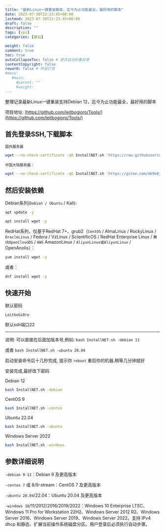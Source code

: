 ```yaml
---
title: "最新Linux一键重装脚本，迄今为止功能最全，最好用的脚本"
date: 2023-07-30T22:23:45+08:00
lastmod: 2023-07-30T22:23:45+08:00
draft: false
description: ""
tags: [vps]
categories: [建站]

weight: false
comment: true
toc: true
autoCollapseToc: false # 是否自动折叠目录
contentCopyright: false
reward: false # 开启打赏
#menu:
   #main:
     #parent: ""
     #weight:
---
```


整理记录最新Linux一键重装支持Debian 12，迄今为止功能最全，最好用的脚本

<!--more-->

项目地址: [https://github.com/leitbogioro/Tools/](https://github.com/leitbogioro/Tools/)

## 首先登录SSH,下载脚本

`国外服务器`
```bash
wget --no-check-certificate -qO InstallNET.sh 'https://raw.githubusercontent.com/leitbogioro/Tools/master/Linux_reinstall/InstallNET.sh' && chmod a+x InstallNET.sh
```

`中国大陆服务器：`

```bash
wget --no-check-certificate -qO InstallNET.sh 'https://gitee.com/mb9e8j2/Tools/raw/master/Linux_reinstall/InstallNET.sh' && chmod a+x InstallNET.sh
```

## 然后安装依赖
Debian系列(`Debian / Ubuntu` / Kali):

```bash
apt update -y

apt install wget -y
```

RedHat系列，仅基于RedHat 7+、grub2（`CentOS` / AlmaLinux / RockyLinux / `OracleLinux` / Fedora / VzLinux / ScientificOS / RedHat Enterprise Linux / `腾讯OpenCloudOS` / `AWS` AmazonLinux / `AliyunLinux或AliyunLinux` / OpenAnolis）：

```bash
yum install wget -y
```

或者：

```bash
dnf install wget -y
```

## 快速开始

默认密码 

```
LeitboGi0ro
```

默认ssh端口22

---

说明: 可以直接在后面加版本号,例如:  `bash InstallNET.sh -debian 11`

或者 `bash InstallNET.sh -ubuntu 20.04`

启动安装命令后十几秒完成, 提示你 `reboot`  重启你的机器,稍等几分钟就好

安装完成,最好改下密码

Debian 12

```bash
bash InstallNET.sh -debian
```

CentOS 9

```bash
bash InstallNET.sh -centos
```

Ubuntu 22.04

```bash
bash InstallNET.sh -ubuntu
```

Windows Server 2022

```bash
bash InstallNET.sh -windows
```

## 参数详细说明

`-debian 9-12`：Debian 9 及更高版本

`-centos 7` 或 8/9-stream：CentOS 7 及更高版本

`-ubuntu 20.04`/22.04：Ubuntu 20.04 及更高版本

`-windows 10`/11/2012/2016/2019/2022：Windows 10 Enterprise LTSC、Windows 11 Pro for Workstation 22H2、Windows Server 2012 R2、Windows Server 2016、Windows Server 2019、Windows Server 2022。支持 IPv4 dhcp 和静态、扩展当前操作系统磁盘分区。用户登录后必须执行自动步骤。

